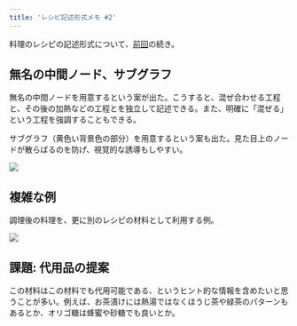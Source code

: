 ```yaml
---
title: 'レシピ記述形式メモ #2'
---
```

料理のレシピの記述形式について、[前回](https://r7kamura.com/articles/2022-05-13-mermaid-recipe-memo)の続き。

無名の中間ノード、サブグラフ
--------------

無名の中間ノードを用意するという案が出た。こうすると、混ぜ合わせる工程と、その後の加熱などの工程とを独立して記述できる。また、明確に「混ぜる」という工程を強調することもできる。

サブグラフ（黄色い背景色の部分）を用意するという案も出た。見た目上のノードが散らばるのを防げ、視覚的な誘導もしやすい。

![](https://lh5.googleusercontent.com/eVYkR5x6fgvowImfOwAD8ZQA4mm0VVrQwlt8ahpqT9km2HD8J8VkJRpkv85fppdpU3232nqSVGfg4TGkPBc1JO77o3cMaW7QRgmKna9rdbAkz_PlN5Ybw9lEIZRquNwR85U_T3HPiAuXvXVTvi18Pf0w70LS9zimDec8pXgINQ3izm1K7sbaxpau)

複雑な例
----

調理後の料理を、更に別のレシピの材料として利用する例。

![](https://lh4.googleusercontent.com/WpHeFy92g0lN8fMb9TSrZe1ITpGD25B5iJjyfp460WhA19lwC0XkSDYymHS3h-tzS_ybU2mlrOs1MDxylDon5oRMIiFnIKsgJ6ia84WXk2op4AEnho5Ea7QDIzG9e8I2QSvmcsvSWC9wJtuDPeAk5USyKWUNJZgZqmsLlDNEoKgorzekn1E1oEpN)

課題: 代用品の提案
----------

この材料はこの材料でも代用可能である、というヒント的な情報を含めたいと思うことが多い。例えば、お茶漬けには熱湯ではなくほうじ茶や緑茶のパターンもあるとか、オリゴ糖は蜂蜜や砂糖でも良いとか。
